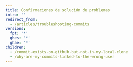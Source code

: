 ```yaml
---
title: Confirmaciones de solución de problemas
intro: ''
redirect_from:
  - /articles/troubleshooting-commits
versions:
  fpt: '*'
  ghes: '*'
  ghae: '*'
children:
  - /commit-exists-on-github-but-not-in-my-local-clone
  - /why-are-my-commits-linked-to-the-wrong-user
---
```


